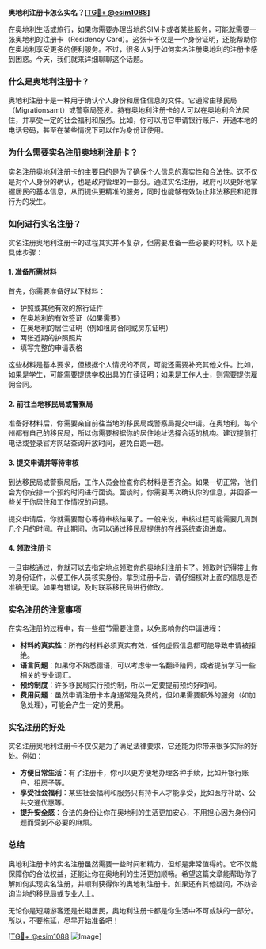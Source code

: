 **奥地利注册卡怎么实名？[[TG💪+ @esim1088](https://t.me/s/esim1088)]**

在奥地利生活或旅行，如果你需要办理当地的SIM卡或者某些服务，可能就需要一张奥地利的注册卡（Residency Card）。这张卡不仅是一个身份证明，还能帮助你在奥地利享受更多的便利服务。不过，很多人对于如何实名注册奥地利的注册卡感到困惑。今天，我们就来详细聊聊这个话题。

### 什么是奥地利注册卡？

奥地利注册卡是一种用于确认个人身份和居住信息的文件。它通常由移民局（Migrationsamt）或警察局签发。持有奥地利注册卡的人可以在奥地利合法居住，并享受一定的社会福利和服务。比如，你可以用它申请银行账户、开通本地的电话号码，甚至在某些情况下可以作为身份证使用。

### 为什么需要实名注册奥地利注册卡？

实名注册奥地利注册卡的主要目的是为了确保个人信息的真实性和合法性。这不仅是对个人身份的确认，也是政府管理的一部分。通过实名注册，政府可以更好地掌握居民的基本信息，从而提供更精准的服务，同时也能够有效防止非法移民和犯罪行为的发生。

### 如何进行实名注册？

实名注册奥地利注册卡的过程其实并不复杂，但需要准备一些必要的材料。以下是具体步骤：

#### 1. 准备所需材料

首先，你需要准备好以下材料：
- 护照或其他有效的旅行证件
- 在奥地利的有效签证（如果需要）
- 在奥地利的居住证明（例如租房合同或房东证明）
- 两张近期的护照照片
- 填写完整的申请表格

这些材料是基本要求，但根据个人情况的不同，可能还需要补充其他文件。比如，如果是学生，可能需要提供学校出具的在读证明；如果是工作人士，则需要提供雇佣合同。

#### 2. 前往当地移民局或警察局

准备好材料后，你需要亲自前往当地的移民局或警察局提交申请。在奥地利，每个州都有自己的移民局，所以你需要根据你的居住地址选择合适的机构。建议提前打电话或登录官方网站查询开放时间，避免白跑一趟。

#### 3. 提交申请并等待审核

到达移民局或警察局后，工作人员会检查你的材料是否齐全。如果一切正常，他们会为你安排一个预约时间进行面谈。面谈时，你需要再次确认你的信息，并回答一些关于你居住和工作情况的问题。

提交申请后，你就需要耐心等待审核结果了。一般来说，审核过程可能需要几周到几个月的时间。在此期间，你可以通过移民局提供的在线系统查询进度。

#### 4. 领取注册卡

一旦审核通过，你就可以去指定地点领取你的奥地利注册卡了。领取时记得带上你的身份证件，以便工作人员核实身份。拿到注册卡后，请仔细核对上面的信息是否准确无误。如果有错误，及时联系移民局进行修改。

### 实名注册的注意事项

在实名注册的过程中，有一些细节需要注意，以免影响你的申请进程：

- **材料的真实性**：所有的材料必须真实有效，任何虚假信息都可能导致申请被拒绝。
- **语言问题**：如果你不熟悉德语，可以考虑带一名翻译陪同，或者提前学习一些相关的专业词汇。
- **预约制度**：许多移民局实行预约制，所以一定要提前预约好时间。
- **费用问题**：虽然申请注册卡本身通常是免费的，但如果需要额外的服务（如加急处理），可能会产生一定的费用。

### 实名注册的好处

实名注册奥地利注册卡不仅仅是为了满足法律要求，它还能为你带来很多实际的好处。例如：

- **方便日常生活**：有了注册卡，你可以更方便地办理各种手续，比如开银行账户、租房子等。
- **享受社会福利**：某些社会福利和服务只有持卡人才能享受，比如医疗补助、公共交通优惠等。
- **提升安全感**：合法的身份让你在奥地利的生活更加安心，不用担心因为身份问题而受到不必要的麻烦。

### 总结

奥地利注册卡的实名注册虽然需要一些时间和精力，但却是非常值得的。它不仅能保障你的合法权益，还能让你在奥地利的生活更加顺畅。希望这篇文章能帮助你了解如何实现实名注册，并顺利获得你的奥地利注册卡。如果还有其他疑问，不妨咨询当地的移民局或专业人士。

无论你是短期游客还是长期居民，奥地利注册卡都是你生活中不可或缺的一部分。所以，不要拖延，尽早开始准备吧！

[[TG💪+ @esim1088](https://t.me/s/esim1088) ![Image](https://i.postimg.cc/4NQfJmqS/Snipaste-2025-05-13-00-14-12.png)]